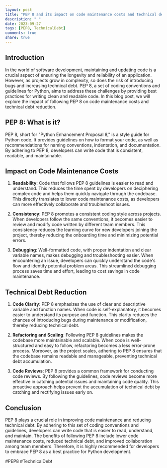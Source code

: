 ```yaml
---
layout: post
title: "PEP 8 and its impact on code maintenance costs and technical debt reduction"
description: " "
date: 2023-09-27
tags: [PEP8, TechnicalDebt]
comments: true
share: true
---
```


## Introduction

In the world of software development, maintaining and updating code is a crucial aspect of ensuring the longevity and reliability of an application. However, as projects grow in complexity, so does the risk of introducing bugs and increasing technical debt. PEP 8, a set of coding conventions and guidelines for Python, aims to address these challenges by providing best practices for writing clean and readable code. In this blog post, we will explore the impact of following PEP 8 on code maintenance costs and technical debt reduction.

## PEP 8: What is it?

PEP 8, short for "Python Enhancement Proposal 8," is a style guide for Python code. It provides guidelines on how to format your code, as well as recommendations for naming conventions, indentation, and documentation. By adhering to PEP 8, developers can write code that is consistent, readable, and maintainable.

## Impact on Code Maintenance Costs

1. **Readability**: Code that follows PEP 8 guidelines is easier to read and understand. This reduces the time spent by developers on deciphering complex code and helps them quickly navigate through the codebase. This directly translates to lower code maintenance costs, as developers can more effectively collaborate and troubleshoot issues.

2. **Consistency**: PEP 8 promotes a consistent coding style across projects. When developers follow the same conventions, it becomes easier to review and modify code written by different team members. This consistency reduces the learning curve for new developers joining the project, thereby reducing the onboarding time and minimizing potential errors.

3. **Debugging**: Well-formatted code, with proper indentation and clear variable names, makes debugging and troubleshooting easier. When encountering an issue, developers can quickly understand the code's flow and identify potential problem areas. This streamlined debugging process saves time and effort, leading to cost savings in code maintenance.

## Technical Debt Reduction

1. **Code Clarity**: PEP 8 emphasizes the use of clear and descriptive variable and function names. When code is self-explanatory, it becomes easier to understand its purpose and function. This clarity reduces the chances of introducing bugs during maintenance or modification, thereby reducing technical debt.

2. **Refactoring and Scaling**: Following PEP 8 guidelines makes the codebase more maintainable and scalable. When code is well-structured and easy to follow, refactoring becomes a less error-prone process. Moreover, as the project scales, adhering to PEP 8 ensures that the codebase remains readable and manageable, preventing technical debt accumulation.

3. **Code Reviews**: PEP 8 provides a common framework for conducting code reviews. By following the guidelines, code reviews become more effective in catching potential issues and maintaining code quality. This proactive approach helps prevent the accumulation of technical debt by catching and rectifying issues early on.

## Conclusion

PEP 8 plays a crucial role in improving code maintenance and reducing technical debt. By adhering to this set of coding conventions and guidelines, developers can write code that is easier to read, understand, and maintain. The benefits of following PEP 8 include lower code maintenance costs, reduced technical debt, and improved collaboration among team members. Therefore, it is highly recommended for developers to embrace PEP 8 as a best practice for Python development.

#PEP8 #TechnicalDebt